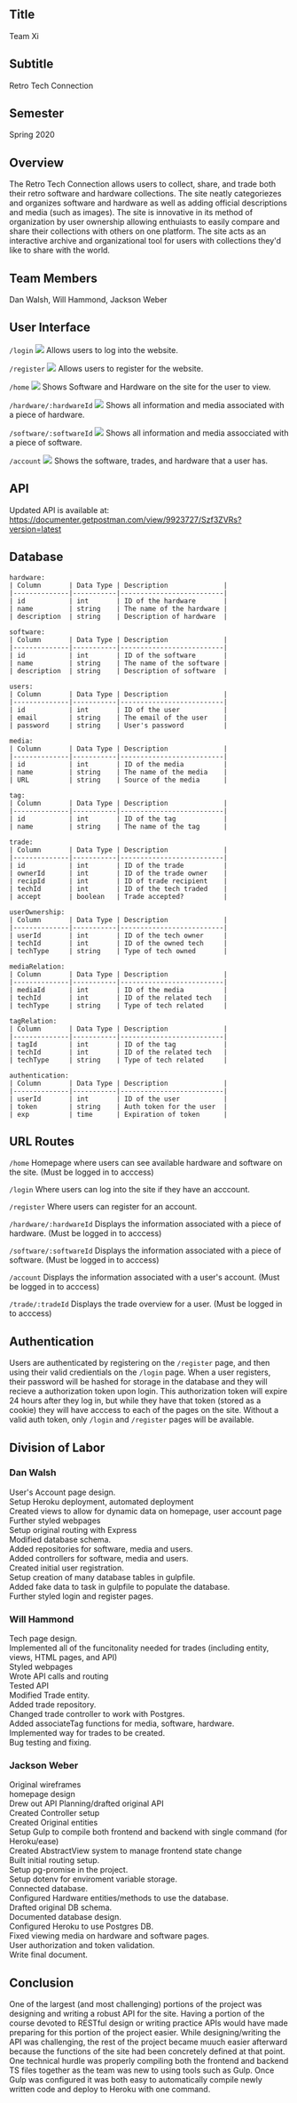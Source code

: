 Title
-----
Team Xi

Subtitle
--------
Retro Tech Connection

Semester
--------
Spring 2020

Overview
---------
The Retro Tech Connection allows users to collect, share, and trade both their retro software and hardware collections. The site neatly categoriezes and organizes software and hardware as well as adding official descriptions and media (such as images). The site is innovative in its method of organization by user ownership allowing enthuiasts to easily compare and share their collections with others on one platform. The site acts as an interactive archive and organizational tool for users with collections they'd like to share with the world.

Team Members
------------
Dan Walsh, Will Hammond, Jackson Weber

User Interface
--------------
`/login`
![](images/login.png)
Allows users to log into the website.

`/register`
![](images/register.png)
Allows users to register for the website.

`/home`
![](images/home.png)
Shows Software and Hardware on the site for the user to view.

`/hardware/:hardwareId`
![](images/hardware.png)
Shows all information and media associated with a piece of hardware.

`/software/:softwareId`
![](images/software.png)
Shows all information and media assocciated with a piece of software.

`/account`
![](images/account.png)
Shows the software, trades, and hardware that a user has.

API
----
Updated API is available at:</br>
https://documenter.getpostman.com/view/9923727/Szf3ZVRs?version=latest

Database
---------
```
hardware:
| Column       | Data Type | Description              |
|--------------|-----------|--------------------------|
| id           | int       | ID of the hardware       |
| name         | string    | The name of the hardware |
| description  | string    | Description of hardware  |
```
```
software:
| Column       | Data Type | Description              |
|--------------|-----------|--------------------------|
| id           | int       | ID of the software       |
| name         | string    | The name of the software |
| description  | string    | Description of software  |
```
```
users:
| Column       | Data Type | Description              |
|--------------|-----------|--------------------------|
| id           | int       | ID of the user           |
| email        | string    | The email of the user    |
| password     | string    | User's password          |
```
```
media:
| Column       | Data Type | Description              |
|--------------|-----------|--------------------------|
| id           | int       | ID of the media          |
| name         | string    | The name of the media    |
| URL          | string    | Source of the media      |
```
```
tag:
| Column       | Data Type | Description              |
|--------------|-----------|--------------------------|
| id           | int       | ID of the tag            |
| name         | string    | The name of the tag      |
```
```
trade:
| Column       | Data Type | Description              |
|--------------|-----------|--------------------------|
| id           | int       | ID of the trade          |
| ownerId      | int       | ID of the trade owner    |
| recipId      | int       | ID of trade recipient    |
| techId       | int       | ID of the tech traded    |
| accept       | boolean   | Trade accepted?          |
```
```
userOwnership:
| Column       | Data Type | Description              |
|--------------|-----------|--------------------------|
| userId       | int       | ID of the tech owner     |
| techId       | int       | ID of the owned tech     |
| techType     | string    | Type of tech owned       |
```
```
mediaRelation:
| Column       | Data Type | Description              |
|--------------|-----------|--------------------------|
| mediaId      | int       | ID of the media          |
| techId       | int       | ID of the related tech   |
| techType     | string    | Type of tech related     |
```
```
tagRelation:
| Column       | Data Type | Description              |
|--------------|-----------|--------------------------|
| tagId        | int       | ID of the tag            |
| techId       | int       | ID of the related tech   |
| techType     | string    | Type of tech related     |
```
```
authentication:
| Column       | Data Type | Description              |
|--------------|-----------|--------------------------|
| userId       | int       | ID of the user           |
| token        | string    | Auth token for the user  |
| exp          | time      | Expiration of token      |
```

URL Routes
-----------
`/home`  Homepage where users can see available hardware and software on the site. (Must be logged in to acccess)

`/login`  Where users can log into the site if they have an acccount.

`/register`  Where users can register for an account.

`/hardware/:hardwareId`  Displays the information associated with a piece of hardware. (Must be logged in to acccess)

`/software/:softwareId`  Displays the information associated with a piece of software. (Must be logged in to acccess)

`/account`  Displays the information associated with a user's account. (Must be logged in to acccess)

`/trade/:tradeId`  Displays the trade overview for a user. (Must be logged in to acccess)


Authentication
---------------
Users are authenticated by registering on the `/register` page, and then using their valid credientials on the `/login` page.
When a user registers, their password will be hashed for storage in the database and they will recieve a authorization token
upon login. This authorization token will expire 24 hours after they log in, but while they have that token (stored as a cookie)
they will have acccess to each of the pages on the site. Without a valid auth token, only `/login` and `/register` pages will
be available.

Division of Labor
------------------
### Dan Walsh ###
User's Account page design.</br>
Setup Heroku deployment, automated deployment</br>
Created views to allow for dynamic data on homepage, user account page</br>
Further styled webpages</br>
Setup original routing with Express</br>
Modified database schema.</br>
Added repositories for software, media and users.</br>
Added controllers for software, media and users.</br>
Created initial user registration.</br>
Setup creation of many database tables in gulpfile.</br>
Added fake data to task in gulpfile to populate the database.</br>
Further styled login and register pages.</br>

### Will Hammond ###
Tech page design.</br>
Implemented all of the funcitonality needed for trades (including entity, views, HTML pages, and API)</br>
Styled webpages</br>
Wrote API calls and routing</br>
Tested API</br>
Modified Trade entity.</br>
Added trade repository.</br>
Changed trade controller to work with Postgres.</br>
Added associateTag functions for media, software, hardware.</br>
Implemented way for trades to be created.</br>
Bug testing and fixing.</br>

### Jackson Weber ###
Original wireframes</br>
homepage design</br>
Drew out API Planning/drafted original API</br>
Created Controller setup</br>
Created Original entities</br>
Setup Gulp to compile both frontend and backend with single command (for Heroku/ease)</br>
Created AbstractView system to manage frontend state change</br>
Built initial routing setup.</br>
Setup pg-promise in the project.</br>
Setup dotenv for enviroment variable storage.</br>
Connected database.</br>
Configured Hardware entities/methods to use the database.</br>
Drafted original DB schema.</br>
Documented database design.</br>
Configured Heroku to use Postgres DB.</br>
Fixed viewing media on hardware and software pages.</br>
User authorization and token validation.</br>
Write final document.</br>

Conclusion
----------
One of the largest (and most challenging) portions of the project was designing and writing a robust API for the site. Having
a portion of the course devoted to RESTful design or writing practice APIs would have made preparing for this portion of the
project easier. While designing/writing the API was challenging, the rest of the project became muuch easier afterward because
the functions of the site had been concretely defined at that point. One technical hurdle was properly compiling both the
frontend and backend TS files together as the team was new to using tools such as Gulp. Once Gulp was configured it was both
easy to automatically compile newly written code and deploy to Heroku with one command.
